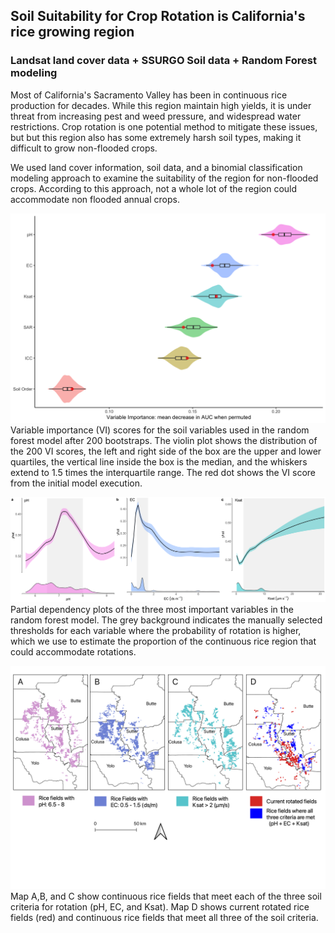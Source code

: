 ## Soil Suitability for Crop Rotation is California's rice growing region  
### Landsat land cover data + SSURGO Soil data + Random Forest modeling  

Most of California's Sacramento Valley has been in continuous rice production for decades. While this region maintain high yields, it is under threat from increasing pest and weed pressure, and widespread water restrictions. Crop rotation is one potential method to mitigate these issues, but but this region also has some extremely harsh soil types, making it difficult to grow non-flooded crops.  
  
We used land cover information, soil data, and a binomial classification modeling approach to examine the suitability of the region for non-flooded crops. According to this approach, not a whole lot of the region could accommodate non flooded annual crops.
   
   
![](variable_importance_plot_20220923.png)  
Variable importance (VI) scores for the soil variables used in the random forest model after 200 bootstraps. The violin plot shows the distribution of the 200 VI scores, the left and right side of the box are the upper and lower quartiles, the vertical line inside the box is the median, and the whiskers extend to 1.5 times the interquartile range. The red dot shows the VI score from the initial model execution.  
  
  
   
![](pdp_plot_20221202_EDIT.png)  
Partial dependency plots of the three most important variables in the random forest model. The grey background indicates the manually selected thresholds for each variable where the probability of rotation is higher, which we use to estimate the proportion of the continuous rice region that could accommodate rotations.  
  
  
  
![](3_panel_map_multi_legend.png)  
Map A,B, and C show continuous rice fields that meet each of the three soil criteria for rotation (pH, EC, and Ksat). Map D shows current rotated rice fields (red) and continuous rice fields that meet all three of the soil criteria.  





